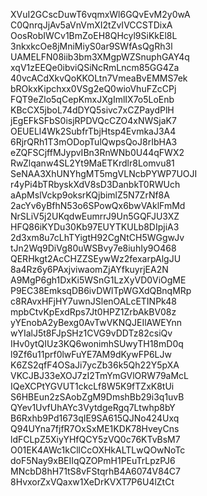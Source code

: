XVuI2GCscDuwT6vqmxWl6GQvEvM2y0wA
C0QnrqJjAv5aVnVmXI2tZvIVCCSTDixA
OosRobIWCv1BmZoEH8QHcyl9SiKkEl8L
3nkxkcOe8jMniMiyS0ar9SWfAsQgRh3l
UAMELFN08iib3bm3XMgpWZSnuphGAY4q
xqV1zEEQe0ibviQSiNcRmLncm85GG4Za
40vcACdXkvQoKKOLtn7VmeaBvEMMS7ek
bROkxKipchxx0VSg2eQ0wioVhuFZcCPj
FQT9eZlo5qCepKmxJXgImlIX7o5LoEnb
KBcCX5jboL74dDYQ5sivc7xCZPaydPlH
jEgEFkSFbS0isjRPDVQcCZO4xNWSjaK7
OEUELl4Wk2SubfrTbjHtsp4EvmkaJ3A4
6RjrQRh1T3mODopTulQwpsQoJ8rIbHA3
eZQFSCjffMJypvIBn3RnWNb0U44qFWX2
RwZlqanw4SL2Yt9MaETKrdlr8Lomvu81
SeNAA3XhUNYhgMT5mgVLNcbPYWP7UOJI
r4yPi4bTRbyskXdV8sD3DanbkT0RWUch
aApMslVckp9oksrKQjbimlZ5N7ZrNf8A
2acYv6yBfhN53o6SPowQx6bwVAklFmMd
NrSLiV5j2UKqdwEumrrJ9Un5GQFJU3XZ
HFQ86iKYDu30Kb97EUYTKULb8DIpjiA3
2d3xm8u7cLhTYigtH92CgNtCH5WGgwJv
tJn2Wq9DiVg80uWSBvy7e8iuhIy9O468
QERHkgt2AcCHZZSEywWz2fexarpAlgJU
8a4Rz6y6PAxjviwaomZjAYfkuyrjEA2N
A9MgP6gh1DxKi5WSnG1LzXyVD0ViOgME
P9EC38EmksqDB6ivDWlTpWGXdQBnqMRp
c8RAvxHFjHY7uwnJSlenOALcETINPk48
mpbCtvKpExdRps7Jt0HPZ1ZrbAkBV08z
yYEnobA2yBexg0AvTwVKNQJEIlAWEYnn
wYIalJ5t8FJpSHz1CVG9vDDTz82csiQv
IHv0ytQIUz3KQ6wonimhSUwyTH18mD0q
l9Zf6u11prf0lwFuYE7AM9dKywFP6LJw
K6ZS2qfF4OSaJi7ycZb36k5Qh22Y5pXA
VKCJBJ33eXOJ7zI2TmYmGVlORW79aMcL
IQeXCPtYGVUT1ckcLf8W5K9fTZxK8tUi
S6HBEun2zSAobZgM9DmshBb29i3q1uvB
QYev1UvfUhAYc3VytdgeRgq7Ltwhp8bY
B6Rxhb9Pd1673qIE9SA615QJNo424Uxq
Q94UYna7fjfR7OxSxME1KDK78HveyCns
ldFCLpZ5XiyYHfQCY5zVQ0c76KTvBsM7
O01EK4AWc1kCllCcOXHkALTLwQOwNoTc
doF5Nay9xBEIIqQZOPmH1PEuTrLpzPJ6
MNcbD8hH71tS8vFStqrhB4A6074V84C7
8HvxorZxVQaxw1XeDrKVXT7P6U4lZtCt
